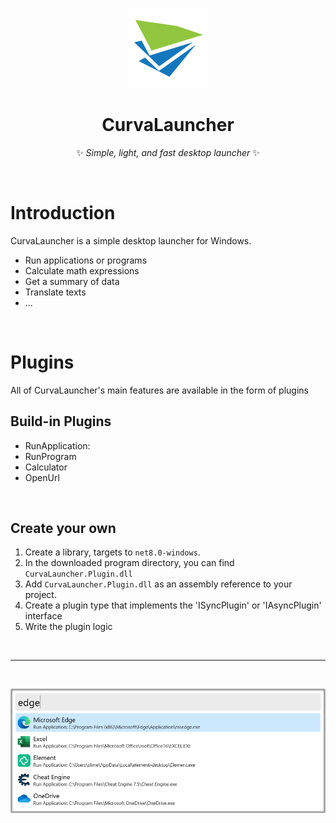 <div align="center">

![Icon](/Assets/Icon128.png)

# CurvaLauncher

✨ *Simple, light, and fast desktop launcher* ✨

</div>

<br />

# Introduction

CurvaLauncher is a simple desktop launcher for Windows. 

- Run applications or programs
- Calculate math expressions
- Get a summary of data
- Translate texts
- ...

<br />

# Plugins

All of CurvaLauncher's main features are available in the form of plugins

## Build-in Plugins

- RunApplication: 
- RunProgram
- Calculator
- OpenUrl

<br />

## Create your own

1. Create a library, targets to `net8.0-windows`.
2. In the downloaded program directory, you can find `CurvaLauncher.Plugin.dll`
3. Add `CurvaLauncher.Plugin.dll`  as an assembly reference to your project.
4. Create a plugin type that implements the 'ISyncPlugin' or 'IAsyncPlugin' interface
5. Write the plugin logic

<br />

---

<br />

<div align="center">

![](/Assets/Preview.png)

</div>